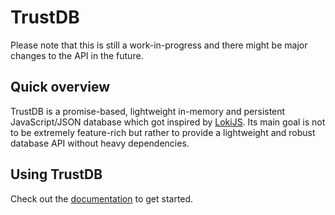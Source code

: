 # TrustDB

Please note that this is still a work-in-progress and there might be major changes to the API in the future.

## Quick overview

TrustDB is a promise-based, lightweight in-memory and persistent JavaScript/JSON database which got inspired by [LokiJS](https://github.com/techfort/LokiJS).
Its main goal is not to be extremely feature-rich but rather to provide a lightweight and robust database API without heavy dependencies.

## Using TrustDB

Check out the [documentation](https://qysp.github.io/trustdb/) to get started.

